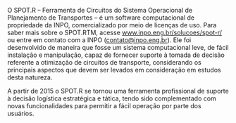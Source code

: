 O SPOT.R – Ferramenta de Circuitos do Sistema Operacional de Planejamento de Transportes
– é um software computacional de propriedade da INPO, comercializado por meio de licenças de uso.
Para saber mais sobre o SPOT.RTM, acesse www.inpo.eng.br/solucoes/spot-r/ ou entre em contato com
a INPO (contato@inpo.eng.br). Ele foi desenvolvido de maneira que fosse um sistema computacional
leve, de fácil instalação e manipulação, capaz de fornecer suporte à tomada de decisão referente a
otimização de circuitos de transporte, considerando os principais aspectos que devem ser levados em
consideração em estudos desta natureza.

A partir de 2015 o SPOT.R se tornou uma ferramenta profissional de suporte à decisão logística
estratégica e tática, tendo sido complementado com novas funcionalidades para permitir a fácil operação
por parte dos usuários.
